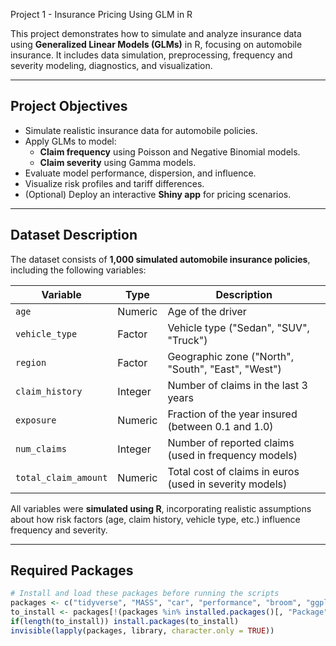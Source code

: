 Project 1 - Insurance Pricing Using GLM in R

This project demonstrates how to simulate and analyze insurance data using **Generalized Linear Models (GLMs)** in R, focusing on automobile insurance. It includes data simulation, preprocessing, frequency and severity modeling, diagnostics, and visualization.

---

## Project Objectives

- Simulate realistic insurance data for automobile policies.
- Apply GLMs to model:
  - **Claim frequency** using Poisson and Negative Binomial models.
  - **Claim severity** using Gamma models.
- Evaluate model performance, dispersion, and influence.
- Visualize risk profiles and tariff differences.
- (Optional) Deploy an interactive **Shiny app** for pricing scenarios.

---

## Dataset Description

The dataset consists of **1,000 simulated automobile insurance policies**, including the following variables:

| Variable               | Type      | Description                                              |
|------------------------|-----------|----------------------------------------------------------|
| `age`                 | Numeric   | Age of the driver                                        |
| `vehicle_type`        | Factor    | Vehicle type ("Sedan", "SUV", "Truck")                   |
| `region`              | Factor    | Geographic zone ("North", "South", "East", "West")       |
| `claim_history`       | Integer   | Number of claims in the last 3 years                     |
| `exposure`            | Numeric   | Fraction of the year insured (between 0.1 and 1.0)        |
| `num_claims`          | Integer   | Number of reported claims (used in frequency models)     |
| `total_claim_amount`  | Numeric   | Total cost of claims in euros (used in severity models)  |

All variables were **simulated using R**, incorporating realistic assumptions about how risk factors (age, claim history, vehicle type, etc.) influence frequency and severity.

---

## Required Packages

```r
# Install and load these packages before running the scripts
packages <- c("tidyverse", "MASS", "car", "performance", "broom", "ggplot2", "shiny", "mgcv")
to_install <- packages[!(packages %in% installed.packages()[, "Package"])]
if(length(to_install)) install.packages(to_install)
invisible(lapply(packages, library, character.only = TRUE))
